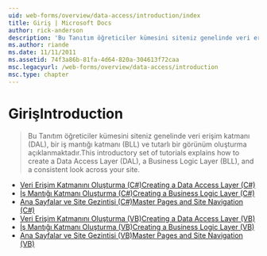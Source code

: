 ```yaml
---
uid: web-forms/overview/data-access/introduction/index
title: Giriş | Microsoft Docs
author: rick-anderson
description: 'Bu Tanıtım öğreticiler kümesini siteniz genelinde veri erişim katmanı (DAL), bir iş mantığı katmanı (BLL) ve tutarlı bir görünüm oluşturma açıklanmaktadır.'
ms.author: riande
ms.date: 11/11/2011
ms.assetid: 74f3a86b-81fa-4d64-820a-304613f72caa
msc.legacyurl: /web-forms/overview/data-access/introduction
msc.type: chapter
---
```

<a name="introduction"></a><span data-ttu-id="2f7e2-103">Giriş</span><span class="sxs-lookup"><span data-stu-id="2f7e2-103">Introduction</span></span>
====================
> <span data-ttu-id="2f7e2-104">Bu Tanıtım öğreticiler kümesini siteniz genelinde veri erişim katmanı (DAL), bir iş mantığı katmanı (BLL) ve tutarlı bir görünüm oluşturma açıklanmaktadır.</span><span class="sxs-lookup"><span data-stu-id="2f7e2-104">This introductory set of tutorials explains how to create a Data Access Layer (DAL), a Business Logic Layer (BLL), and a consistent look across your site.</span></span>


- [<span data-ttu-id="2f7e2-105">Veri Erişim Katmanını Oluşturma (C#)</span><span class="sxs-lookup"><span data-stu-id="2f7e2-105">Creating a Data Access Layer (C#)</span></span>](creating-a-data-access-layer-cs.md)
- [<span data-ttu-id="2f7e2-106">İş Mantığı Katmanı Oluşturma (C#)</span><span class="sxs-lookup"><span data-stu-id="2f7e2-106">Creating a Business Logic Layer (C#)</span></span>](creating-a-business-logic-layer-cs.md)
- [<span data-ttu-id="2f7e2-107">Ana Sayfalar ve Site Gezintisi (C#)</span><span class="sxs-lookup"><span data-stu-id="2f7e2-107">Master Pages and Site Navigation (C#)</span></span>](master-pages-and-site-navigation-cs.md)
- [<span data-ttu-id="2f7e2-108">Veri Erişim Katmanını Oluşturma (VB)</span><span class="sxs-lookup"><span data-stu-id="2f7e2-108">Creating a Data Access Layer (VB)</span></span>](creating-a-data-access-layer-vb.md)
- [<span data-ttu-id="2f7e2-109">İş Mantığı Katmanı Oluşturma (VB)</span><span class="sxs-lookup"><span data-stu-id="2f7e2-109">Creating a Business Logic Layer (VB)</span></span>](creating-a-business-logic-layer-vb.md)
- [<span data-ttu-id="2f7e2-110">Ana Sayfalar ve Site Gezintisi (VB)</span><span class="sxs-lookup"><span data-stu-id="2f7e2-110">Master Pages and Site Navigation (VB)</span></span>](master-pages-and-site-navigation-vb.md)
